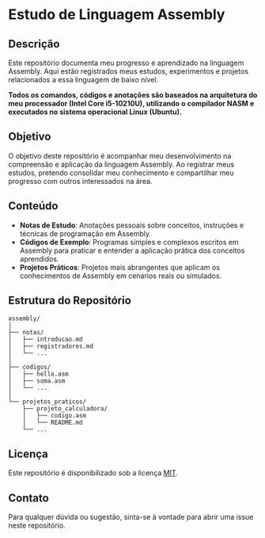 # Estudo de Linguagem Assembly

## Descrição

Este repositório documenta meu progresso e aprendizado na linguagem Assembly. Aqui estão registrados meus estudos, experimentos e projetos relacionados a essa linguagem de baixo nível.

**Todos os comandos, códigos e anotações são baseados na arquitetura do meu processador (Intel Core i5-10210U), utilizando o compilador NASM e executados no sistema operacional Linux (Ubuntu).**

## Objetivo
O objetivo deste repositório é acompanhar meu desenvolvimento na compreensão e aplicação da linguagem Assembly. Ao registrar meus estudos, pretendo consolidar meu conhecimento e compartilhar meu progresso com outros interessados na área.

## Conteúdo
- **Notas de Estudo**: Anotações pessoais sobre conceitos, instruções e técnicas de programação em Assembly.
- **Códigos de Exemplo**: Programas simples e complexos escritos em Assembly para praticar e entender a aplicação prática dos conceitos aprendidos.
- **Projetos Práticos**: Projetos mais abrangentes que aplicam os conhecimentos de Assembly em cenários reais ou simulados.

## Estrutura do Repositório
```
assembly/
│
├── notas/
│   ├── introducao.md
│   ├── registradores.md
│   └── ...
│
├── codigos/
│   ├── hello.asm
│   ├── soma.asm
│   └── ...
│
└── projetos_praticos/
    ├── projeto_calculadora/
    │   ├── codigo.asm
    │   └── README.md
    └── ...
```

## Licença
Este repositório é disponibilizado sob a licença [MIT](LICENSE).

## Contato
Para qualquer dúvida ou sugestão, sinta-se à vontade para abrir uma issue neste repositório.